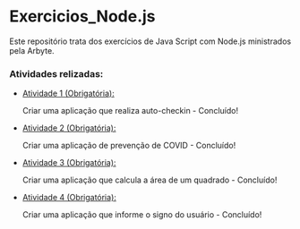 # Exercicios_Node.js
<p>Este repositório trata dos exercícios de Java Script com Node.js ministrados pela Arbyte.</p>
<h3>Atividades relizadas:</h3>
<ul>
    <li><a href="https://github.com/bruno-b-neves/exercicios_node.js/tree/master/atividade_1">Atividade 1 (Obrigatória):</a> <p>Criar uma aplicação que realiza auto-checkin - Concluído! </p></li>
    <li><a href="https://github.com/bruno-b-neves/exercicios_node.js/tree/master/atividade_2">Atividade 2 (Obrigatória):</a> <p>Criar uma aplicação de prevenção de COVID - Concluído!</p></li>
    <li><a href="https://github.com/bruno-b-neves/exercicios_node.js/tree/master/atividade_3">Atividade 3 (Obrigatória):</a> <p>Criar uma aplicação que calcula a área de um quadrado - Concluído!</p></li>
    <li><a href="https://github.com/bruno-b-neves/exercicios_node.js/tree/master/atividade_4">Atividade 4 (Obrigatória):</a> <p>Criar uma aplicação que informe o signo do usuário - Concluído!</p></li>
</ul>
